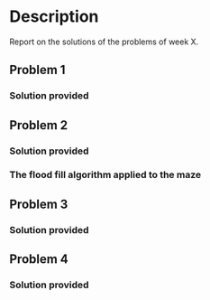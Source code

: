 # Description

Report on the solutions of the problems of week X.

## Problem 1

### Solution provided

## Problem 2

### Solution provided

### The flood fill algorithm applied to the maze

## Problem 3

### Solution provided

## Problem 4

### Solution provided
